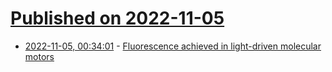 # [Published on 2022-11-05](index.md)

* [2022-11-05, 00:34:01](https://news.ycombinator.com/item?id=33476247) - [Fluorescence achieved in light-driven molecular motors](https://phys.org/news/2022-11-fluorescence-light-driven-molecular-motors.html)
